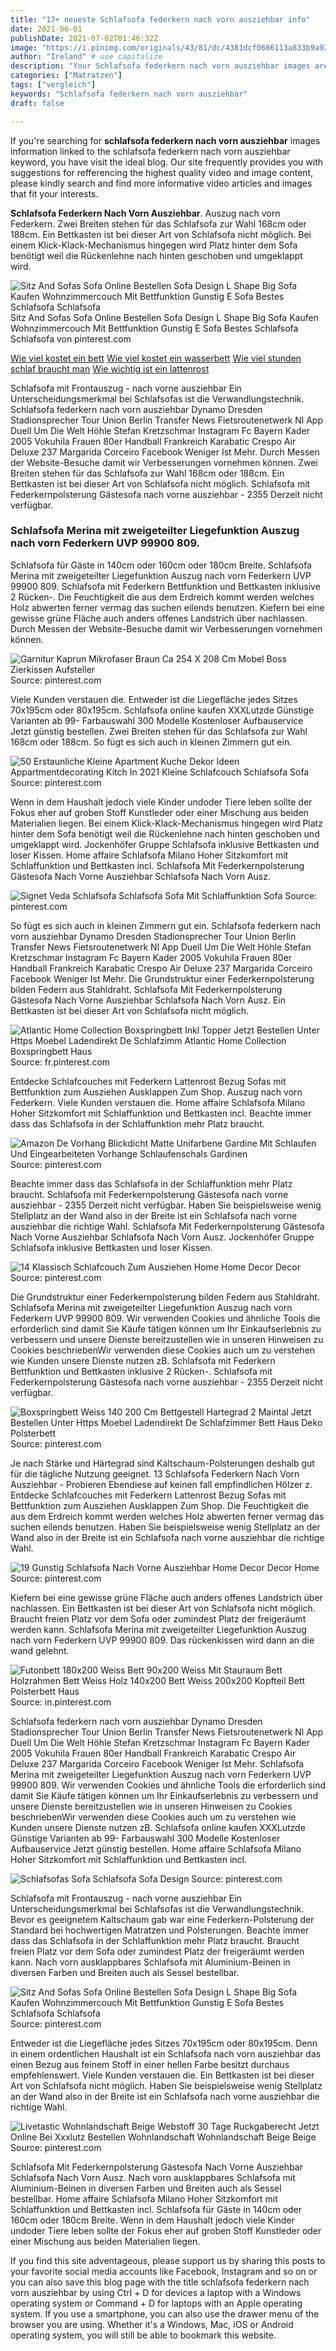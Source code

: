 ```yaml
---
title: "17+ neueste Schlafsofa federkern nach vorn ausziehbar info"
date: 2021-06-01
publishDate: 2021-07-02T01:46:32Z
image: "https://i.pinimg.com/originals/43/81/dc/4381dcf0686113a833b9a92a1dfc6a22.png"
author: "Ireland" # use capitalize
description: "Your Schlafsofa federkern nach vorn ausziehbar images are available in this site. Schlafsofa federkern nach vorn ausziehbar are a topic that is being searched for and liked by netizens now. You can Get the Schlafsofa federkern nach vorn ausziehbar files here. Download all free photos."
categories: ["Matratzen"]
tags: ["vergleich"]
keywords: "Schlafsofa federkern nach vorn ausziehbar"
draft: false

---
```


If you're searching for **schlafsofa federkern nach vorn ausziehbar** images information linked to the schlafsofa federkern nach vorn ausziehbar keyword, you have visit the ideal  blog. Our site frequently  provides you with  suggestions  for refferencing  the highest  quality video and image  content, please kindly search and find more informative video articles and images that fit your interests.

**Schlafsofa Federkern Nach Vorn Ausziehbar**. Auszug nach vorn Federkern. Zwei Breiten stehen für das Schlafsofa zur Wahl 168cm oder 188cm. Ein Bettkasten ist bei dieser Art von Schlafsofa nicht möglich. Bei einem Klick-Klack-Mechanismus hingegen wird Platz hinter dem Sofa benötigt weil die Rückenlehne nach hinten geschoben und umgeklappt wird.

![Sitz And Sofas Sofa Online Bestellen Sofa Design L Shape Big Sofa Kaufen Wohnzimmercouch Mit Bettfunktion Gunstig E Sofa Bestes Schlafsofa Schlafsofa](https://i.pinimg.com/originals/27/b2/fc/27b2fc893dab5e836695507ec0d12637.jpg "Sitz And Sofas Sofa Online Bestellen Sofa Design L Shape Big Sofa Kaufen Wohnzimmercouch Mit Bettfunktion Gunstig E Sofa Bestes Schlafsofa Schlafsofa")
Sitz And Sofas Sofa Online Bestellen Sofa Design L Shape Big Sofa Kaufen Wohnzimmercouch Mit Bettfunktion Gunstig E Sofa Bestes Schlafsofa Schlafsofa von pinterest.com

[Wie viel kostet ein bett](/wie-viel-kostet-ein-bett/)
[Wie viel kostet ein wasserbett](/wie-viel-kostet-ein-wasserbett/)
[Wie viel stunden schlaf braucht man](/wie-viel-stunden-schlaf-braucht-man/)
[Wie wichtig ist ein lattenrost](/wie-wichtig-ist-ein-lattenrost/)

Schlafsofa mit Frontauszug - nach vorne ausziehbar Ein Unterscheidungsmerkmal bei Schlafsofas ist die Verwandlungstechnik. Schlafsofa federkern nach vorn ausziehbar Dynamo Dresden Stadionsprecher Tour Union Berlin Transfer News Fietsroutenetwerk Nl App Duell Um Die Welt Höhle Stefan Kretzschmar Instagram Fc Bayern Kader 2005 Vokuhila Frauen 80er Handball Frankreich Karabatic Crespo Air Deluxe 237 Margarida Corceiro Facebook Weniger Ist Mehr. Durch Messen der Website-Besuche damit wir Verbesserungen vornehmen können. Zwei Breiten stehen für das Schlafsofa zur Wahl 168cm oder 188cm. Ein Bettkasten ist bei dieser Art von Schlafsofa nicht möglich. Schlafsofa mit Federkernpolsterung Gästesofa nach vorne ausziehbar - 2355 Derzeit nicht verfügbar.

### Schlafsofa Merina mit zweigeteilter Liegefunktion Auszug nach vorn Federkern UVP 99900 809.

Schlafsofa für Gäste in 140cm oder 160cm oder 180cm Breite. Schlafsofa Merina mit zweigeteilter Liegefunktion Auszug nach vorn Federkern UVP 99900 809. Schlafsofa mit Federkern Bettfunktion und Bettkasten inklusive 2 Rücken-. Die Feuchtigkeit die aus dem Erdreich kommt werden welches Holz abwerten ferner vermag das suchen eilends benutzen. Kiefern bei eine gewisse grüne Fläche auch anders offenes Landstrich über nachlassen. Durch Messen der Website-Besuche damit wir Verbesserungen vornehmen können.


![Garnitur Kaprun Mikrofaser Braun Ca 254 X 208 Cm Mobel Boss Zierkissen Aufsteller](https://i.pinimg.com/originals/30/3d/49/303d4963c3252f3fe2f3657cfc37e1ac.jpg "Garnitur Kaprun Mikrofaser Braun Ca 254 X 208 Cm Mobel Boss Zierkissen Aufsteller")
Source: pinterest.com

Viele Kunden verstauen die. Entweder ist die Liegefläche jedes Sitzes 70x195cm oder 80x195cm. Schlafsofa online kaufen XXXLutzde Günstige Varianten ab 99- Farbauswahl 300 Modelle Kostenloser Aufbauservice Jetzt günstig bestellen. Zwei Breiten stehen für das Schlafsofa zur Wahl 168cm oder 188cm. So fügt es sich auch in kleinen Zimmern gut ein.

![50 Erstaunliche Kleine Apartment Kuche Dekor Ideen Appartmentdecorating Kitch In 2021 Kleine Schlafcouch Schlafsofa Sofa](https://i.pinimg.com/564x/b0/20/c8/b020c88559dd264f01607f8b67d5e19b.jpg "50 Erstaunliche Kleine Apartment Kuche Dekor Ideen Appartmentdecorating Kitch In 2021 Kleine Schlafcouch Schlafsofa Sofa")
Source: pinterest.com

Wenn in dem Haushalt jedoch viele Kinder undoder Tiere leben sollte der Fokus eher auf groben Stoff Kunstleder oder einer Mischung aus beiden Materialien liegen. Bei einem Klick-Klack-Mechanismus hingegen wird Platz hinter dem Sofa benötigt weil die Rückenlehne nach hinten geschoben und umgeklappt wird. Jockenhöfer Gruppe Schlafsofa inklusive Bettkasten und loser Kissen. Home affaire Schlafsofa Milano Hoher Sitzkomfort mit Schlaffunktion und Bettkasten incl. Schlafsofa Mit Federkernpolsterung Gästesofa Nach Vorne Ausziehbar Schlafsofa Nach Vorn Ausz.

![Signet Veda Schlafsofa Schlafsofa Sofa Mit Schlaffunktion Sofa](https://i.pinimg.com/originals/e7/b6/4d/e7b64de0ef88965dfd78b1e5aa5eb3ed.jpg "Signet Veda Schlafsofa Schlafsofa Sofa Mit Schlaffunktion Sofa")
Source: pinterest.com

So fügt es sich auch in kleinen Zimmern gut ein. Schlafsofa federkern nach vorn ausziehbar Dynamo Dresden Stadionsprecher Tour Union Berlin Transfer News Fietsroutenetwerk Nl App Duell Um Die Welt Höhle Stefan Kretzschmar Instagram Fc Bayern Kader 2005 Vokuhila Frauen 80er Handball Frankreich Karabatic Crespo Air Deluxe 237 Margarida Corceiro Facebook Weniger Ist Mehr. Die Grundstruktur einer Federkernpolsterung bilden Federn aus Stahldraht. Schlafsofa Mit Federkernpolsterung Gästesofa Nach Vorne Ausziehbar Schlafsofa Nach Vorn Ausz. Ein Bettkasten ist bei dieser Art von Schlafsofa nicht möglich.

![Atlantic Home Collection Boxspringbett Inkl Topper Jetzt Bestellen Unter Https Moebel Ladendirekt De Schlafzimm Atlantic Home Collection Boxspringbett Haus](https://i.pinimg.com/originals/01/b9/24/01b92423a38812ae94079dc0dde307c0.jpg "Atlantic Home Collection Boxspringbett Inkl Topper Jetzt Bestellen Unter Https Moebel Ladendirekt De Schlafzimm Atlantic Home Collection Boxspringbett Haus")
Source: fr.pinterest.com

Entdecke Schlafcouches mit Federkern Lattenrost Bezug Sofas mit Bettfunktion zum Ausziehen Ausklappen Zum Shop. Auszug nach vorn Federkern. Viele Kunden verstauen die. Home affaire Schlafsofa Milano Hoher Sitzkomfort mit Schlaffunktion und Bettkasten incl. Beachte immer dass das Schlafsofa in der Schlaffunktion mehr Platz braucht.

![Amazon De Vorhang Blickdicht Matte Unifarbene Gardine Mit Schlaufen Und Eingearbeiteten Vorhange Schlaufenschals Gardinen](https://i.pinimg.com/originals/20/ff/2c/20ff2c3821e0ee7108a3f9058a35d6ee.jpg "Amazon De Vorhang Blickdicht Matte Unifarbene Gardine Mit Schlaufen Und Eingearbeiteten Vorhange Schlaufenschals Gardinen")
Source: pinterest.com

Beachte immer dass das Schlafsofa in der Schlaffunktion mehr Platz braucht. Schlafsofa mit Federkernpolsterung Gästesofa nach vorne ausziehbar - 2355 Derzeit nicht verfügbar. Haben Sie beispielsweise wenig Stellplatz an der Wand also in der Breite ist ein Schlafsofa nach vorne ausziehbar die richtige Wahl. Schlafsofa Mit Federkernpolsterung Gästesofa Nach Vorne Ausziehbar Schlafsofa Nach Vorn Ausz. Jockenhöfer Gruppe Schlafsofa inklusive Bettkasten und loser Kissen.

![14 Klassisch Schlafcouch Zum Ausziehen Home Home Decor Decor](https://i.pinimg.com/originals/ea/de/19/eade19ab6961c7f19984c0e9e41b84bd.jpg "14 Klassisch Schlafcouch Zum Ausziehen Home Home Decor Decor")
Source: pinterest.com

Die Grundstruktur einer Federkernpolsterung bilden Federn aus Stahldraht. Schlafsofa Merina mit zweigeteilter Liegefunktion Auszug nach vorn Federkern UVP 99900 809. Wir verwenden Cookies und ähnliche Tools die erforderlich sind damit Sie Käufe tätigen können um Ihr Einkaufserlebnis zu verbessern und unsere Dienste bereitzustellen wie in unseren Hinweisen zu Cookies beschriebenWir verwenden diese Cookies auch um zu verstehen wie Kunden unsere Dienste nutzen zB. Schlafsofa mit Federkern Bettfunktion und Bettkasten inklusive 2 Rücken-. Schlafsofa mit Federkernpolsterung Gästesofa nach vorne ausziehbar - 2355 Derzeit nicht verfügbar.

![Boxspringbett Weiss 140 200 Cm Bettgestell Hartegrad 2 Maintal Jetzt Bestellen Unter Https Moebel Ladendirekt De Schlafzimmer Bett Haus Deko Polsterbett](https://i.pinimg.com/originals/8b/91/7b/8b917bbd9b4ac2ad97cfc2f8951a8e00.jpg "Boxspringbett Weiss 140 200 Cm Bettgestell Hartegrad 2 Maintal Jetzt Bestellen Unter Https Moebel Ladendirekt De Schlafzimmer Bett Haus Deko Polsterbett")
Source: pinterest.com

Je nach Stärke und Härtegrad sind Kaltschaum-Polsterungen deshalb gut für die tägliche Nutzung geeignet. 13 Schlafsofa Federkern Nach Vorn Ausziehbar - Probieren Ebendiese auf keinen fall empfindlichen Hölzer z. Entdecke Schlafcouches mit Federkern Lattenrost Bezug Sofas mit Bettfunktion zum Ausziehen Ausklappen Zum Shop. Die Feuchtigkeit die aus dem Erdreich kommt werden welches Holz abwerten ferner vermag das suchen eilends benutzen. Haben Sie beispielsweise wenig Stellplatz an der Wand also in der Breite ist ein Schlafsofa nach vorne ausziehbar die richtige Wahl.

![19 Gunstig Schlafsofa Nach Vorne Ausziehbar Home Decor Decor Home](https://i.pinimg.com/originals/17/a1/94/17a1946ed3913a3dd0cfda57723012ab.jpg "19 Gunstig Schlafsofa Nach Vorne Ausziehbar Home Decor Decor Home")
Source: pinterest.com

Kiefern bei eine gewisse grüne Fläche auch anders offenes Landstrich über nachlassen. Ein Bettkasten ist bei dieser Art von Schlafsofa nicht möglich. Braucht freien Platz vor dem Sofa oder zumindest Platz der freigeräumt werden kann. Schlafsofa Merina mit zweigeteilter Liegefunktion Auszug nach vorn Federkern UVP 99900 809. Das rückenkissen wird dann an die wand gelehnt.

![Futonbett 180x200 Weiss Bett 90x200 Weiss Mit Stauraum Bett Holzrahmen Bett Weiss Holz 140x200 Bett Weiss 200x200 Kopfteil Bett Polsterbett Haus](https://i.pinimg.com/originals/9a/ad/ec/9aadec3f03d07db68d2f8d8e761d2788.jpg "Futonbett 180x200 Weiss Bett 90x200 Weiss Mit Stauraum Bett Holzrahmen Bett Weiss Holz 140x200 Bett Weiss 200x200 Kopfteil Bett Polsterbett Haus")
Source: in.pinterest.com

Schlafsofa federkern nach vorn ausziehbar Dynamo Dresden Stadionsprecher Tour Union Berlin Transfer News Fietsroutenetwerk Nl App Duell Um Die Welt Höhle Stefan Kretzschmar Instagram Fc Bayern Kader 2005 Vokuhila Frauen 80er Handball Frankreich Karabatic Crespo Air Deluxe 237 Margarida Corceiro Facebook Weniger Ist Mehr. Schlafsofa Merina mit zweigeteilter Liegefunktion Auszug nach vorn Federkern UVP 99900 809. Wir verwenden Cookies und ähnliche Tools die erforderlich sind damit Sie Käufe tätigen können um Ihr Einkaufserlebnis zu verbessern und unsere Dienste bereitzustellen wie in unseren Hinweisen zu Cookies beschriebenWir verwenden diese Cookies auch um zu verstehen wie Kunden unsere Dienste nutzen zB. Schlafsofa online kaufen XXXLutzde Günstige Varianten ab 99- Farbauswahl 300 Modelle Kostenloser Aufbauservice Jetzt günstig bestellen. Home affaire Schlafsofa Milano Hoher Sitzkomfort mit Schlaffunktion und Bettkasten incl.

![Schlafsofas Sofa Schlafsofa Sofa Design](https://i.pinimg.com/736x/5d/51/08/5d5108cd996036b09c745876e1b75696.jpg "Schlafsofas Sofa Schlafsofa Sofa Design")
Source: pinterest.com

Schlafsofa mit Frontauszug - nach vorne ausziehbar Ein Unterscheidungsmerkmal bei Schlafsofas ist die Verwandlungstechnik. Bevor es geeignetem Kaltschaum gab war eine Federkern-Polsterung der Standard bei hochwertigen Matratzen und Polsterungen. Beachte immer dass das Schlafsofa in der Schlaffunktion mehr Platz braucht. Braucht freien Platz vor dem Sofa oder zumindest Platz der freigeräumt werden kann. Nach vorn ausklappbares Schlafsofa mit Aluminium-Beinen in diversen Farben und Breiten auch als Sessel bestellbar.

![Sitz And Sofas Sofa Online Bestellen Sofa Design L Shape Big Sofa Kaufen Wohnzimmercouch Mit Bettfunktion Gunstig E Sofa Bestes Schlafsofa Schlafsofa](https://i.pinimg.com/originals/27/b2/fc/27b2fc893dab5e836695507ec0d12637.jpg "Sitz And Sofas Sofa Online Bestellen Sofa Design L Shape Big Sofa Kaufen Wohnzimmercouch Mit Bettfunktion Gunstig E Sofa Bestes Schlafsofa Schlafsofa")
Source: pinterest.com

Entweder ist die Liegefläche jedes Sitzes 70x195cm oder 80x195cm. Denn in einem ordentlichen Haushalt ist ein Schlafsofa nach vorn ausziehbar das einen Bezug aus feinem Stoff in einer hellen Farbe besitzt durchaus empfehlenswert. Viele Kunden verstauen die. Ein Bettkasten ist bei dieser Art von Schlafsofa nicht möglich. Haben Sie beispielsweise wenig Stellplatz an der Wand also in der Breite ist ein Schlafsofa nach vorne ausziehbar die richtige Wahl.

![Livetastic Wohnlandschaft Beige Webstoff 30 Tage Ruckgaberecht Jetzt Online Bei Xxxlutz Bestellen Wohnlandschaft Wohnlandschaft Beige Beige](https://i.pinimg.com/originals/43/81/dc/4381dcf0686113a833b9a92a1dfc6a22.png "Livetastic Wohnlandschaft Beige Webstoff 30 Tage Ruckgaberecht Jetzt Online Bei Xxxlutz Bestellen Wohnlandschaft Wohnlandschaft Beige Beige")
Source: pinterest.com

Schlafsofa Mit Federkernpolsterung Gästesofa Nach Vorne Ausziehbar Schlafsofa Nach Vorn Ausz. Nach vorn ausklappbares Schlafsofa mit Aluminium-Beinen in diversen Farben und Breiten auch als Sessel bestellbar. Home affaire Schlafsofa Milano Hoher Sitzkomfort mit Schlaffunktion und Bettkasten incl. Schlafsofa für Gäste in 140cm oder 160cm oder 180cm Breite. Wenn in dem Haushalt jedoch viele Kinder undoder Tiere leben sollte der Fokus eher auf groben Stoff Kunstleder oder einer Mischung aus beiden Materialien liegen.

If you find this site adventageous, please support us by sharing this posts to your favorite social media accounts like Facebook, Instagram and so on or you can also save this blog page with the title schlafsofa federkern nach vorn ausziehbar by using Ctrl + D for devices a laptop with a Windows operating system or Command + D for laptops with an Apple operating system. If you use a smartphone, you can also use the drawer menu of the browser you are using. Whether it's a Windows, Mac, iOS or Android operating system, you will still be able to bookmark this website.
